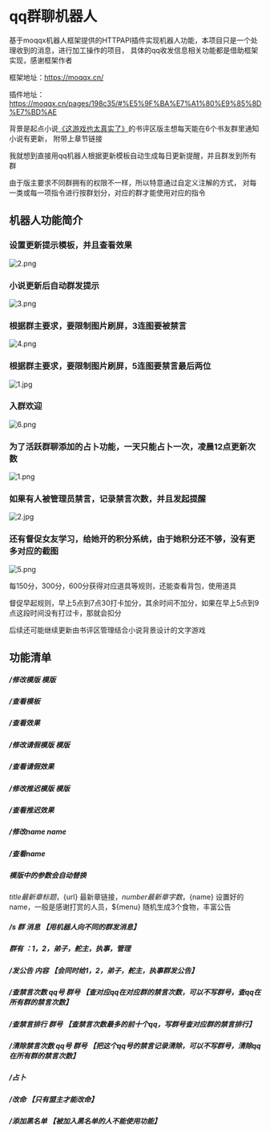 # qq群聊机器人
基于moqqx机器人框架提供的HTTPAPI插件实现机器人功能，本项目只是一个处理收到的消息，进行加工操作的项目，
具体的qq收发信息相关功能都是借助框架实现，感谢框架作者

框架地址：https://moqqx.cn/

插件地址：https://moqqx.cn/pages/198c35/#%E5%9F%BA%E7%A1%80%E9%85%8D%E7%BD%AE

背景是起点小说[《这游戏也太真实了》](https://book.qidian.com/info/1029391348/)的书评区版主想每天能在6个书友群里通知小说有更新，
附带上章节链接

我就想到直接用qq机器人根据更新模板自动生成每日更新提醒，并且群发到所有群

由于版主要求不同群拥有的权限不一样，所以特意通过自定义注解的方式，
对每一类或每一项指令进行按群划分，对应的群才能使用对应的指令

## 机器人功能简介

### 设置更新提示模板，并且查看效果

![2.png](https://s2.loli.net/2022/07/23/GjnvxQDi5wYoZkt.png)

### 小说更新后自动群发提示

![3.png](https://s2.loli.net/2022/07/23/9ZqgGhNpdQ3jiUb.png)

### 根据群主要求，要限制图片刷屏，3连图要被禁言

![4.png](https://s2.loli.net/2022/07/23/PBt6JGsuabHyNAQ.png)

### 根据群主要求，要限制图片刷屏，5连图要禁言最后两位

![1.jpg](https://s2.loli.net/2022/07/23/QtxhvMP63jNg1pq.jpg)

### 入群欢迎

![6.png](https://s2.loli.net/2022/07/23/psjHQTP7RdNYOD2.png)

### 为了活跃群聊添加的占卜功能，一天只能占卜一次，凌晨12点更新次数

![1.png](https://s2.loli.net/2022/07/23/utMzSQ92FimCPT3.png)

### 如果有人被管理员禁言，记录禁言次数，并且发起提醒

![2.jpg](https://s2.loli.net/2022/08/03/W1kFAdujaJSvhLZ.jpg)

### 还有督促女友学习，给她开的积分系统，由于她积分还不够，没有更多对应的截图

![5.png](https://s2.loli.net/2022/07/23/c2t5ATUOZoKHfQN.png)

每150分，300分，600分获得对应道具等规则，还能查看背包，使用道具

督促早起规则，早上5点到7点30打卡加分，其余时间不加分，如果在早上5点到9点这段时间没有打过卡，那就会扣分

后续还可能继续更新由书评区管理结合小说背景设计的文字游戏

## 功能清单
##### /修改模版 模版
##### /查看模板
##### /查看效果
##### /修改请假模版 模版
##### /查看请假效果 
##### /修改推迟模版 模版
##### /查看推迟效果
##### /修改name name
##### /查看name
##### 模版中的参数会自动替换
${title} 最新章标题，${url} 最新章链接，${number} 最新章字数，${name} 设置好的name，一般是感谢打赏的人员，${menu} 随机生成3个食物，丰富公告
##### /s 群 消息  【用机器人向不同的群发消息】
##### 群有 ：1，2，弟子，舵主，执事，管理
##### /发公告 内容 【会同时给1，2，弟子，舵主，执事群发公告】
##### /查禁言次数 qq号 群号 【查对应qq在对应群的禁言次数，可以不写群号，查qq在所有群的禁言次数】
##### /查禁言排行 群号 【查禁言次数最多的前十个qq，写群号查对应群的禁言排行】
##### /清除禁言次数 qq号 群号 【把这个qq号的禁言记录清除，可以不写群号，清除qq在所有群的禁言次数】
##### /占卜
##### /改命  【只有盟主才能改命】
##### /添加黑名单 【被加入黑名单的人不能使用功能】